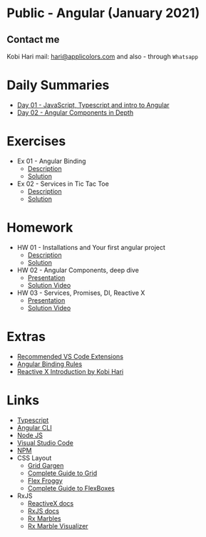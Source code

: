 # Public - Angular (January 2021)
## Contact me
Kobi Hari
mail: hari@applicolors.com
and also - through `Whatsapp`

# Daily Summaries
* [Day 01 - JavaScript, Typescript and intro to Angular](https://github.com/kobi2294/Course-0121-Public-Angular/wiki/Day-01-JS-TS-and-Intro-to-Angular)
* [Day 02 - Angular Components in Depth](https://github.com/kobi2294/Course-0121-Public-Angular/wiki/Day-02-Angular-Components)

# Exercises
* Ex 01 - Angular Binding
    - [Description](https://github.com/kobi2294/Course-0121-Public-Angular/wiki/Exercise-1---Practice-Angular-Binding)
    - [Solution](https://github.com/kobi2294/Course-0121-Public-Angular/tree/main/Day%2002/ex1-solution)
* Ex 02 - Services in Tic Tac Toe
    - [Description](https://github.com/kobi2294/Course-0121-Public-Angular/wiki/Ex2-Tic-Tac-Toe-using-Services)
    - [Solution](https://github.com/kobi2294/Course-0121-Public-Angular/tree/main/Day%2003/ex2-solution)

# Homework
* HW 01 - Installations and Your first angular project
    - [Description](https://github.com/kobi2294/Course-0121-Public-Angular/wiki/Homework-01---Installation-and-creation-of-a-new-app)
    - [Solution](https://github.com/kobi2294/Course-0121-Public-Angular/tree/main/Day%2001/hello-angular)
* HW 02 - Angular Components, deep dive
    - [Presentation](https://www.dropbox.com/s/rkhx8ge3lj5um6t/Description.pptx?dl=0)
    - [Solution Video](https://www.dropbox.com/s/8ybqibl7geul9bm/Solution.mp4?dl=0)
* HW 03 - Services, Promises, DI, Reactive X
    - [Presentation](https://www.dropbox.com/s/n9pawcvycxv03sx/Description.pptx?dl=0)
    - [Solution Video](https://www.dropbox.com/s/eba2hohp9z7fzkh/Solution.mp4?dl=0)

# Extras
* [Recommended VS Code Extensions](https://github.com/kobi2294/Course-0121-Public-Angular/wiki/Recommended-VSCode-Extensions)
* [Angular Binding Rules](https://github.com/kobi2294/Course-0121-Public-Angular/wiki/Angular-Binding-Rules)
* [Reactive X Introduction by Kobi Hari](https://www.dropbox.com/s/05vsshf61oh5p1y/Reactive%20X.mp4?dl=0)

# Links
* [Typescript](https://www.typescriptlang.org/)
* [Angular CLI](https://cli.angular.io/)
* [Node JS](https://nodejs.org/en/)
* [Visual Studio Code](https://code.visualstudio.com/)
* [NPM](https://www.npmjs.com/)
* CSS Layout
    - [Grid Gargen](https://cssgridgarden.com/)
    - [Complete Guide to Grid](https://css-tricks.com/snippets/css/complete-guide-grid/)
    - [Flex Froggy](https://flexboxfroggy.com/)
    - [Complete Guide to FlexBoxes](https://css-tricks.com/snippets/css/a-guide-to-flexbox/)
* RxJS
    - [ReactiveX docs](http://reactivex.io/)
    - [RxJS docs](https://rxjs-dev.firebaseapp.com/)
    - [Rx Marbles](https://rxmarbles.com/)
    - [Rx Marble Visualizer](https://rxviz.com/)
